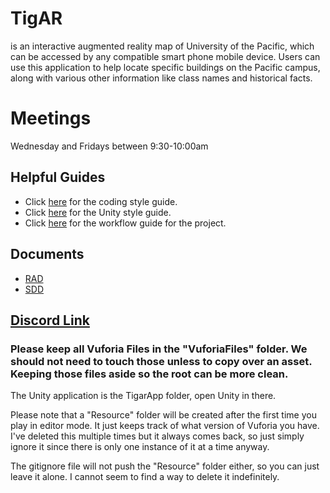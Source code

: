 # TigAR 
is an interactive augmented reality map of University of the Pacific, which can be accessed by any compatible smart phone mobile device. Users can use this application to help locate specific buildings on the Pacific campus, along with various other information like class names and historical facts.

# Meetings
Wednesday and Fridays between 9:30-10:00am

## Helpful Guides
* Click [here](https://github.com/khcanniff/AR_UOP_Map/blob/master/Documentation/Guides/CodingStyle.md) for the coding style guide.
* Click [here](https://github.com/khcanniff/AR_UOP_Map/blob/master/Documentation/Guides/UnityStyleGuide.md) for the Unity style guide.
* Click [here](https://github.com/khcanniff/TigAR/blob/master/Documentation/Guides/Workflow.md) for the workflow guide for the project.

## Documents
* [RAD](https://docs.google.com/document/d/1U9FfWIM_y0-P6q1k5kZJPZqwBONfrOjIJ8YXSZ3PnvA/edit)
* [SDD](https://docs.google.com/document/d/13MRvZ90clPLA4qgz8SGXiIiAQiRTe22i6TnyBtVQvdQ/edit)

## [Discord Link](https://discordapp.com/channels/548010621212557313/548010621644439564)

### Please keep all Vuforia Files in the "VuforiaFiles" folder. We should not need to touch those unless to copy over an asset. Keeping those files aside so the root can be more clean.
The Unity application is the TigarApp folder, open Unity in there.

Please note that a "Resource" folder will be created after the first time you play in editor mode. It just keeps track of what version of Vuforia you have. I've deleted this multiple times but it always comes back, so just simply ignore it since there is only one instance of it at a time anyway.

The gitignore file will not push the "Resource" folder either, so you can just leave it alone. I cannot seem to find a way to delete it indefinitely.

